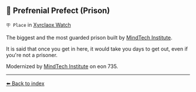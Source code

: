## 🚷 Prefrenial Prefect (Prison)

`🪧 Place` in [Xyrclaox Watch](https://zeithalt.github.io/r/xyrclaox_watch.html)

The biggest and the most guarded prison built by [MindTech Institute](https://zeithalt.github.io/r/mindtech_institute.html). 

It is said that once you get in here, it would take you days to get out, even if you're not a prisoner.

Modernized by [MindTech Institute](https://zeithalt.github.io/r/mindtech_institute.html) on eon 735.


----------
[⬅️ Back to index](/index.md#9850_s)